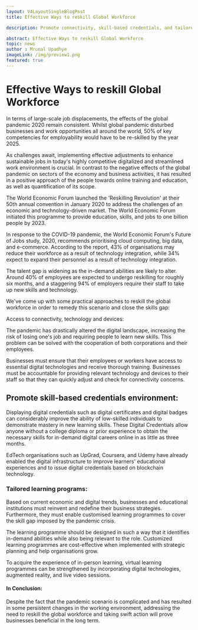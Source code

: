 ```yaml
---
layout: V4LayoutSingleBlogPost
title: Effective Ways to reskill Global Workforce 

description: Promote connectivity, skill-based credentials, and tailored learning programs to effectively reskill the global workforce.

abstract: Effective Ways to reskill Global Workforce 
topic: news
author : Mrunal Upadhye
imageLink: /img/preview1.png
featured: true
---
```


# Effective Ways to reskill Global Workforce
In terms of large-scale job displacements, the effects of the global pandemic 2020 remain consistent. Whilst global pandemic disturbed businesses and work opportunities all around the world, 50% of key competencies for employability would have to be re-skilled by the year 2025.

As challenges await, implementing effective adjustments to enhance sustainable jobs in today's highly competitive digitalized and streamlined work environment is crucial. In contrast to the negative effects of the global pandemic on sectors of the economy and business activities, it has resulted in a positive approach of the people towards online training and education, as well as quantification of its scope.

The World Economic Forum launched the 'Reskilling Revolution' at their 50th annual convention in January 2020 to address the challenges of an economic and technology-driven market. The World Economic Forum initiated this programme to provide education, skills, and jobs to one billion people by 2023.

In response to the COVID-19 pandemic, the World Economic Forum's Future of Jobs study, 2020, recommends prioritising cloud computing, big data, and e-commerce. According to the report, 43% of organisations may reduce their workforce as a result of technology integration, while 34% expect to expand their personnel as a result of technology integration.

The talent gap is widening as the in-demand abilities are likely to alter. Around 40% of employees are expected to undergo reskilling for roughly six months, and a staggering 94% of employers require their staff to take up new skills and technology.

We've come up with some practical approaches to reskill the global workforce in order to remedy this scenario and close the skills gap:

Access to connectivity, technology and devices:

The pandemic has drastically altered the digital landscape, increasing the risk of losing one's job and requiring people to learn new skills. This problem can be solved with the cooperation of both corporations and their employees.

Businesses must ensure that their employees or workers have access to essential digital technologies and receive thorough training. Businesses must be accountable for providing relevant technology and devices to their staff so that they can quickly adjust and check for connectivity concerns.

## Promote skill-based credentials environment:

Displaying digital credentials such as digital certificates and digital badges can considerably improve the ability of low-skilled individuals to demonstrate mastery in new learning skills. These Digital Credentials allow anyone without a college diploma or prior experience to obtain the necessary skills for in-demand digital careers online in as little as three months.

EdTech organisations such as UpGrad, Coursera, and Udemy have already enabled the digital infrastructure to improve learners' educational experiences and to issue digital credentials based on blockchain technology.

### Tailored learning programs:

Based on current economic and digital trends, businesses and educational institutions must reinvent and redefine their business strategies. Furthermore, they must enable customised learning programmes to cover the skill gap imposed by the pandemic crisis.

The learning programme should be designed in such a way that it identifies in-demand abilities while also being relevant to the role. Customized learning programmes are cost-effective when implemented with strategic planning and help organisations grow.

To acquire the experience of in-person learning, virtual learning programmes can be strengthened by incorporating digital technologies, augmented reality, and live video sessions.

#### In Conclusion:

Despite the fact that the pandemic scenario is complicated and has resulted in some persistent changes in the working environment, addressing the need to reskill the global workforce and taking swift action will prove businesses beneficial in the long term.



